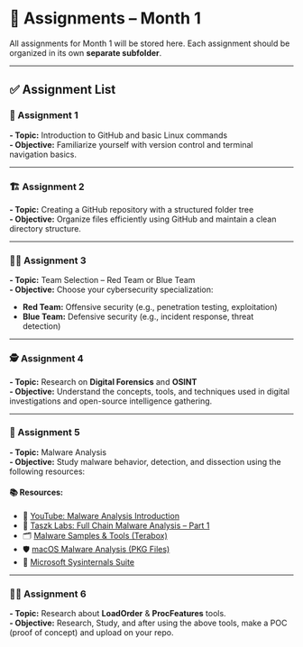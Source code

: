 # 📁 Assignments – Month 1

All assignments for Month 1 will be stored here.
Each assignment should be organized in its own **separate subfolder**.

---

## ✅ Assignment List

### 📝 Assignment 1

**- Topic:** Introduction to GitHub and basic Linux commands\
**- Objective:** Familiarize yourself with version control and terminal navigation basics.

---

### 🏗️ Assignment 2

**- Topic:** Creating a GitHub repository with a structured folder tree\
**- Objective:** Organize files efficiently using GitHub and maintain a clean directory structure.

---

### 🔴🔵 Assignment 3

**- Topic:** Team Selection – Red Team or Blue Team\
**- Objective:** Choose your cybersecurity specialization:

* **Red Team:** Offensive security (e.g., penetration testing, exploitation)
* **Blue Team:** Defensive security (e.g., incident response, threat detection)

---

### 🕵️ Assignment 4

**- Topic:** Research on **Digital Forensics** and **OSINT**\
**- Objective:** Understand the concepts, tools, and techniques used in digital investigations and open-source intelligence gathering.

---

### 🦠 Assignment 5

**- Topic:** Malware Analysis\
**- Objective:** Study malware behavior, detection, and dissection using the following resources:

#### 📚 Resources:

* 🎥 [YouTube: Malware Analysis Introduction](https://youtu.be/ta8AJplqMjk?feature=shared)
* 📖 [Taszk Labs: Full Chain Malware Analysis – Part 1](https://labs.taszk.io/articles/post/full_chain_bb_part1/)
* 🗂️ [Malware Samples & Tools (Terabox)](https://www.terabox.app/sharing/link?surl=6meoltiWK18hoz-6RgqWFQ)
* 🛡️ [macOS Malware Analysis (PKG Files)](https://www.malwr4n6.com/post/macos-malware-analysis-pkg-files)
* 🧰 [Microsoft Sysinternals Suite](https://learn.microsoft.com/en-us/sysinternals/)

---

### 🔧🧰 Assignment 6

**- Topic:** Research about **LoadOrder** & **ProcFeatures** tools.\
**- Objective:** Research, Study, and after using the above tools, make a POC (proof of concept) and upload on your repo.
